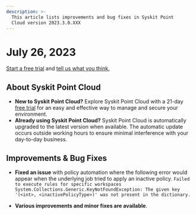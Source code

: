 ```yaml
---
description: >-
  This article lists improvements and bug fixes in Syskit Point
  Cloud version 2023.3.0.XXX
---
```


# July 26, 2023

[Start a free trial](https://www.syskit.com/products/point/free-trial/) and [tell us what you think.](https://www.syskit.com/company/contact-us/)

## About Syskit Point Cloud

* **New to Syskit Point Cloud?** Explore Syskit Point Cloud with a 21-day [free trial](https://www.syskit.com/products/point/free-trial/) for an easy and effective way to manage and secure your environment.
* **Already using Syskit Point Cloud?** Syskit Point Cloud is automatically upgraded to the latest version when available. The automatic update occurs outside working hours to ensure minimal interference with your day-to-day business.

## Improvements & Bug Fixes

* **Fixed an issue** with policy automation where the following error would appear when the underlying job tried to apply an inactive policy. `Failed to execute rules for specific workspaces
System.Collections.Generic.KeyNotFoundException: The given key '(<int>, <inactivePolicyType>)' was not present in the dictionary.`

* **Various improvements and minor fixes are available**.
